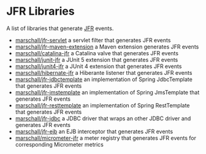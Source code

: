 JFR Libraries
=============

A list of libraries that generate [JFR]((https://openjdk.java.net/jeps/328)) events.

* [marschall/jfr-servlet](https://github.com/marschall/jfr-servlet) a servlet filter that generates JFR events
* [marschall/jfr-maven-extension](https://github.com/marschall/jfr-maven-extension) a Maven extension generates JFR events
* [marschall/catalina-jfr](https://github.com/marschall/catalina-jfr) a Catalina valve that generates JFR events
* [marschall/junit-jfr](https://github.com/marschall/junit-jfr) a JUnit 5 extension that generates JFR events
* [marschall/junit4-jfr](https://github.com/marschall/junit4-jfr) a JUnit 4 extension that generates JFR events
* [marschall/hibernate-jfr](https://github.com/marschall/hibernate-jfr) a Hiberante listener that generates JFR events
* [marschall/jfr-jdbctemplate](https://github.com/marschall/jfr-jdbctemplate) an implementation of Spring JdbcTemplate that generates JFR events
* [marschall/jfr-jmstemplate](https://github.com/marschall/jfr-jmstemplate) an implementation of Spring JmsTemplate that generates JFR events
* [marschall/jfr-resttemplate](https://github.com/marschall/jfr-resttemplate) an implementation of Spring RestTemplate that generates JFR events
* [marschall/jfr-jdbc](https://github.com/marschall/jfr-jdbc) a JDBC driver that wraps an other JDBC driver and generates JFR events
* [marschall/jfr-ejb](https://github.com/marschall/jfr-ejb) an EJB interceptor that generates JFR events
* [marschall/micrometer-jfr](https://github.com/marschall/micrometer-jfr) a meter registry that generates JFR events for corresponding Micrometer metrics

